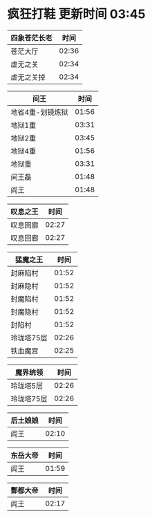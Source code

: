 # 疯狂打鞋 更新时间 03:45

| 四象苍茫长老   | 时间    |
|--------|-------|
| 苍茫大厅 | 02:36 |
| 虚无之关 | 02:34 |
| 虚无之关掉 | 02:34 |

| 间王   | 时间    |
|--------|-------|
| 地省4重-划镜炼狱 | 01:56 |
| 地狱1重 | 03:31 |
| 地狱2重 | 03:45 |
| 地狱4重 | 01:56 |
| 地狱重 | 03:31 |
| 间王磊 | 01:48 |
| 阎王 | 01:48 |

| 叹息之王   | 时间    |
|--------|-------|
| 叹息回廓 | 02:27 |
| 叹息回廊 | 02:27 |

| 猛魔之王   | 时间    |
|--------|-------|
| 封麻陷村 | 01:52 |
| 封麻隐村 | 01:52 |
| 封魔陷村 | 01:52 |
| 封魔隐村 | 01:52 |
| 封陷村 | 01:52 |
| 玲珑塔75层 | 02:26 |
| 铁血魔宫 | 02:25 |

| 魔界统领   | 时间    |
|--------|-------|
| 玲珑塔5层 | 02:26 |
| 玲珑塔75层 | 02:26 |

| 后土娘娘   | 时间    |
|--------|-------|
| 阎王 | 02:10 |

| 东岳大帝   | 时间    |
|--------|-------|
| 阎王 | 01:59 |

| 酆都大帝   | 时间    |
|--------|-------|
| 阎王 | 02:17 |